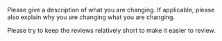 Please give a description of what you are changing. If applicable, please also explain why you are changing what you are changing.
  
Please try to keep the reviews relatively short to make it easier to review.
